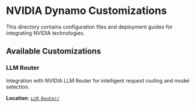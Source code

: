 # NVIDIA Dynamo Customizations

This directory contains configuration files and deployment guides for integrating NVIDIA technologies.

## Available Customizations

### LLM Router
Integration with NVIDIA LLM Router for intelligent request routing and model selection.

**Location**: [`LLM Router/`](LLM%20Router/)

